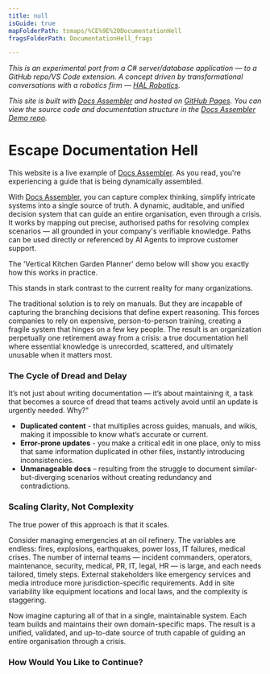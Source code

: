 ```yaml
---
title: null
isGuide: true
mapFolderPath: tsmaps/%CE%9E%20DocumentationHell
fragsFolderPath: DocumentationHell_frags

---
```



<!-- tsGuideRenderComment {"guide":{"id":"xDhH9S2Xb","path":"","fragmentFolderPath":"DocumentationHell_frags"},"fragment":{"id":"xDhH9S2Xb","topLevelMapKey":"sIhxfx02EB","mapKeyChain":"sIhxfx02EB","guideID":"xDhH9S0iL","guidePath":"c:/GitHub/MuddySpud/MuddySpud.github.io/tsmaps/DocumentationHell.tsmap","chartKey":"sIhxfx02EB","isLeaf":false,"options":[{"id":"xDhHAR2Fq","option":"Explore a Docs Assembler Solution ","order":1},{"id":"xDhHAf1e8","option":"The Technical Deep Dive","order":2}]}} -->

*This is an experimental port from a C# server/database application — to a GitHub repo/VS Code extension. A concept driven by transformational conversations with a robotics firm — [HAL Robotics](https://hal-robotics.com).*

*This site is built with [Docs Assembler](https://marketplace.visualstudio.com/items?itemName=netoftrees.documentation-assembler) and hosted on [GitHub Pages](https://docs.github.com/en/pages). You can view the source code and documentation structure in the [Docs Assembler Demo repo](https://github.com/CompositeFlows/DocsAssemblerDemo).*

# Escape Documentation Hell

This website is a live example of [Docs Assembler](https://marketplace.visualstudio.com/items?itemName=netoftrees.documentation-assembler). As you read, you're experiencing a guide that is being dynamically assembled.

With [Docs Assembler](https://marketplace.visualstudio.com/items?itemName=netoftrees.documentation-assembler), you can capture complex thinking, simplify intricate systems into a single source of truth. A dynamic, auditable, and unified decision system that can guide an entire organisation, even through a crisis. It works by mapping out precise, authorised paths for resolving complex scenarios — all grounded in your company's verifiable knowledge. Paths can be used directly or referenced by AI Agents to improve customer support.

The 'Vertical Kitchen Garden Planner' demo below will show you exactly how this works in practice.

This stands in stark contrast to the current reality for many organizations.

The traditional solution is to rely on manuals. But they are incapable of capturing the branching decisions that define expert reasoning. This forces companies to rely on expensive, person-to-person training, creating a fragile system that hinges on a few key people. The result is an organization perpetually one retirement away from a crisis: a true documentation hell where essential knowledge is unrecorded, scattered, and ultimately unusable when it matters most.

### The Cycle of Dread and Delay

It’s not just about writing documentation — it’s about maintaining it, a task that becomes a source of dread that teams actively avoid until an update is urgently needed. Why?"

*   **Duplicated content** - that multiplies across guides, manuals, and wikis, making it impossible to know what’s accurate or current.
*   **Error-prone updates** - you make a critical edit in one place, only to miss that same information duplicated in other files, instantly introducing inconsistencies.
*   **Unmanageable docs** – resulting from the struggle to document similar-but-diverging scenarios without creating redundancy and contradictions.

### Scaling Clarity, Not Complexity

The true power of this approach is that it scales. 

Consider managing emergencies at an oil refinery. The variables are endless: fires, explosions, earthquakes, power loss, IT failures, medical crises. The number of internal teams — incident commanders, operators, maintenance, security, medical, PR, IT, legal, HR — is large, and each needs tailored, timely steps. External stakeholders like emergency services and media introduce more jurisdiction-specific requirements. Add in site variability like equipment locations and local laws, and the complexity is staggering.

Now imagine capturing all of that in a single, maintainable system. Each team builds and maintains their own domain-specific maps. The result is a unified, validated, and up-to-date source of truth capable of guiding an entire organisation through a crisis.

### How Would You Like to Continue?

